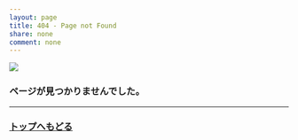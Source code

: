 ```yaml
---
layout: page
title: 404 - Page not Found
share: none
comment: none
---
```


![](https://nekozuki.me/img/404_img.jpg)

### ページが見つかりませんでした。

---

### <a href="/">トップへもどる</a>
